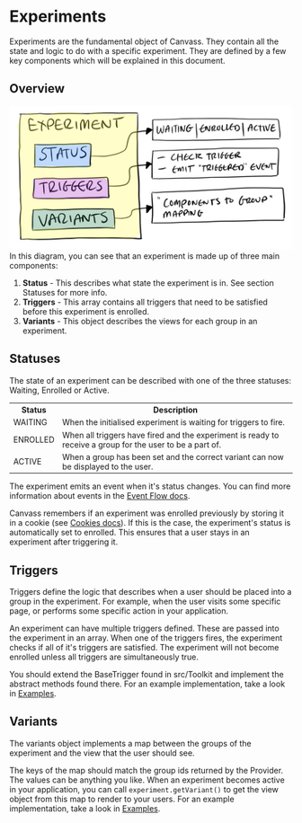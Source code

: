 # Experiments
Experiments are the fundamental object of Canvass. They contain all the state and logic to do with a specific experiment. They are defined by a few key components which will be explained in this document.

## Overview
![Experiment Overview](images/experimentoverview.png "Experiment Overview")
In this diagram, you can see that an experiment is made up of three main components:
1. **Status** - This describes what state the experiment is in. See section Statuses for more info.
2. **Triggers** - This array contains all triggers that need to be satisfied before this experiment is enrolled.
3. **Variants** - This object describes the views for each group in an experiment.

## Statuses
The state of an experiment can be described with one of the three statuses: Waiting, Enrolled or Active.

<table>
  <tr>
    <th>Status</th>
    <th>Description</th>
  </tr>
  <tr>
    <td>WAITING</td>
    <td>When the initialised experiment is waiting for triggers to fire.</td>
  </tr>
  <tr>
    <td>ENROLLED</td>
    <td>When all triggers have fired and the experiment is ready to receive a group for the user to be a part of.</td>
  </tr>
  <tr>
    <td>ACTIVE</td>
    <td>When a group has been set and the correct variant can now be displayed to the user.</td>
  </tr>
</table>

The experiment emits an event when it's status changes. You can find more information about events in the [Event Flow docs](EventFlow.md).

Canvass remembers if an experiment was enrolled previously by storing it in a cookie (see [Cookies docs](Cookies.md)). If this is the case, the experiment's status is automatically set to enrolled. This ensures that a user stays in an experiment after triggering it. 

## Triggers
Triggers define the logic that describes when a user should be placed into a group in the experiment. For example, when the user visits some specific page, or performs some specific action in your application.

An experiment can have multiple triggers defined. These are passed into the experiment in an array. When one of the triggers fires, the experiment checks if all of it's triggers are satisfied. The experiment will not become enrolled unless all triggers are simultaneously true.

You should extend the BaseTrigger found in src/Toolkit and implement the abstract methods found there. For an example implementation, take a look in [Examples](Examples/).

## Variants
The variants object implements a map between the groups of the experiment and the view that the user should see.

The keys of the map should match the group ids returned by the Provider. The values can be anything you like. When an experiment becomes active in your application, you can call `experiment.getVariant()` to get the view object from this map to render to your users. For an example implementation, take a look in [Examples](Examples/).
